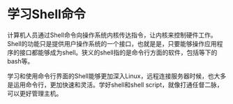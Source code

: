 # 学习Shell命令

计算机人员通过Shell命令向操作系统内核传达指令，让内核来控制硬件工作。Shell的功能只是提供用户操作系统的一个接口，也就是是，只要能够操作应用程序的接口都能够成为shell。狭义的shell指的是命令行方面的软件，包括等下的bash等。

学习和使用命令行界面的Shell能够更加深入Linux，远程连接服务器时候，也大多是运用命令行，更加快速和灵活。学好shell和shell script，就像打通任督二脉，可以更好管理主机。

